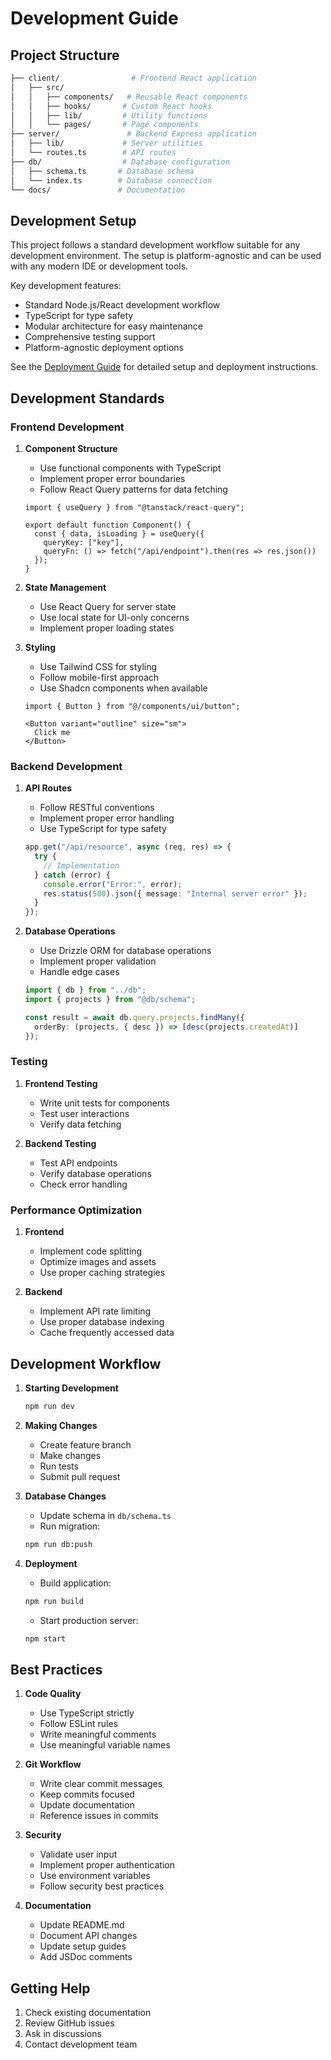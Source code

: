 # Development Guide

## Project Structure

```sh
├── client/                # Frontend React application
│   ├── src/
│   │   ├── components/   # Reusable React components
│   │   ├── hooks/       # Custom React hooks
│   │   ├── lib/         # Utility functions
│   │   └── pages/       # Page components
├── server/               # Backend Express application
│   ├── lib/             # Server utilities
│   └── routes.ts        # API routes
├── db/                  # Database configuration
│   ├── schema.ts       # Database schema
│   └── index.ts        # Database connection
└── docs/               # Documentation
```

## Development Setup

This project follows a standard development workflow suitable for any development environment. The setup is platform-agnostic and can be used with any modern IDE or development tools.

Key development features:

- Standard Node.js/React development workflow
- TypeScript for type safety
- Modular architecture for easy maintenance
- Comprehensive testing support
- Platform-agnostic deployment options

See the [Deployment Guide](DEPLOYMENT.md) for detailed setup and deployment instructions.

## Development Standards

### Frontend Development

1. **Component Structure**
   - Use functional components with TypeScript
   - Implement proper error boundaries
   - Follow React Query patterns for data fetching

   ```tsx
   import { useQuery } from "@tanstack/react-query";
   
   export default function Component() {
     const { data, isLoading } = useQuery({
       queryKey: ["key"],
       queryFn: () => fetch("/api/endpoint").then(res => res.json())
     });
   }
   ```

2. **State Management**
   - Use React Query for server state
   - Use local state for UI-only concerns
   - Implement proper loading states

3. **Styling**
   - Use Tailwind CSS for styling
   - Follow mobile-first approach
   - Use Shadcn components when available

   ```tsx
   import { Button } from "@/components/ui/button";
   
   <Button variant="outline" size="sm">
     Click me
   </Button>
   ```

### Backend Development

1. **API Routes**
   - Follow RESTful conventions
   - Implement proper error handling
   - Use TypeScript for type safety

   ```typescript
   app.get("/api/resource", async (req, res) => {
     try {
       // Implementation
     } catch (error) {
       console.error("Error:", error);
       res.status(500).json({ message: "Internal server error" });
     }
   });
   ```

2. **Database Operations**
   - Use Drizzle ORM for database operations
   - Implement proper validation
   - Handle edge cases

   ```typescript
   import { db } from "../db";
   import { projects } from "@db/schema";
   
   const result = await db.query.projects.findMany({
     orderBy: (projects, { desc }) => [desc(projects.createdAt)]
   });
   ```

### Testing

1. **Frontend Testing**
   - Write unit tests for components
   - Test user interactions
   - Verify data fetching

2. **Backend Testing**
   - Test API endpoints
   - Verify database operations
   - Check error handling

### Performance Optimization

1. **Frontend**
   - Implement code splitting
   - Optimize images and assets
   - Use proper caching strategies

2. **Backend**
   - Implement API rate limiting
   - Use proper database indexing
   - Cache frequently accessed data

## Development Workflow

1. **Starting Development**

   ```bash
   npm run dev
   ```

2. **Making Changes**
   - Create feature branch
   - Make changes
   - Run tests
   - Submit pull request

3. **Database Changes**
   - Update schema in `db/schema.ts`
   - Run migration:

   ```bash
   npm run db:push
   ```

4. **Deployment**
   - Build application:

   ```bash
   npm run build
   ```

   - Start production server:

   ```bash
   npm start
   ```

## Best Practices

1. **Code Quality**
   - Use TypeScript strictly
   - Follow ESLint rules
   - Write meaningful comments
   - Use meaningful variable names

2. **Git Workflow**
   - Write clear commit messages
   - Keep commits focused
   - Update documentation
   - Reference issues in commits

3. **Security**
   - Validate user input
   - Implement proper authentication
   - Use environment variables
   - Follow security best practices

4. **Documentation**
   - Update README.md
   - Document API changes
   - Update setup guides
   - Add JSDoc comments

## Getting Help

1. Check existing documentation
2. Review GitHub issues
3. Ask in discussions
4. Contact development team
